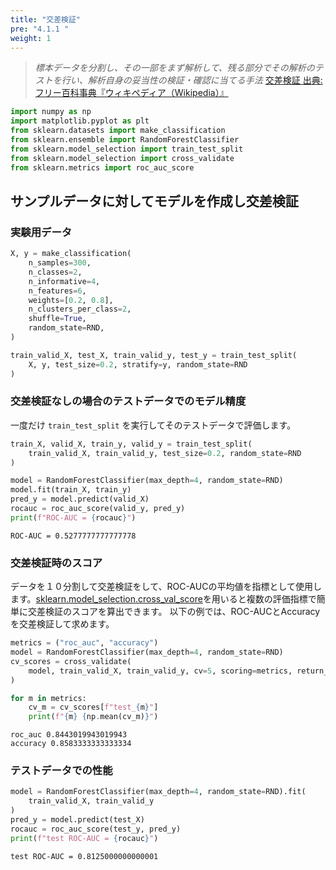```yaml
---
title: "交差検証"
pre: "4.1.1 "
weight: 1
---
```


> *標本データを分割し、その一部をまず解析して、残る部分でその解析のテストを行い、解析自身の妥当性の検証・確認に当てる手法* [交差検証 出典: フリー百科事典『ウィキペディア（Wikipedia）』](https://ja.wikipedia.org/wiki/%E4%BA%A4%E5%B7%AE%E6%A4%9C%E8%A8%BC)


```python
import numpy as np
import matplotlib.pyplot as plt
from sklearn.datasets import make_classification
from sklearn.ensemble import RandomForestClassifier
from sklearn.model_selection import train_test_split
from sklearn.model_selection import cross_validate
from sklearn.metrics import roc_auc_score
```
## サンプルデータに対してモデルを作成し交差検証
### 実験用データ


```python
X, y = make_classification(
    n_samples=300,
    n_classes=2,
    n_informative=4,
    n_features=6,
    weights=[0.2, 0.8],
    n_clusters_per_class=2,
    shuffle=True,
    random_state=RND,
)

train_valid_X, test_X, train_valid_y, test_y = train_test_split(
    X, y, test_size=0.2, stratify=y, random_state=RND
)
```

### 交差検証なしの場合のテストデータでのモデル精度
一度だけ `train_test_split` を実行してそのテストデータで評価します。


```python
train_X, valid_X, train_y, valid_y = train_test_split(
    train_valid_X, train_valid_y, test_size=0.2, random_state=RND
)

model = RandomForestClassifier(max_depth=4, random_state=RND)
model.fit(train_X, train_y)
pred_y = model.predict(valid_X)
rocauc = roc_auc_score(valid_y, pred_y)
print(f"ROC-AUC = {rocauc}")
```

    ROC-AUC = 0.5277777777777778


### 交差検証時のスコア
データを１０分割して交差検証をして、ROC-AUCの平均値を指標として使用します。[sklearn.model_selection.cross_val_score](https://scikit-learn.org/stable/modules/generated/sklearn.model_selection.cross_val_score.html)を用いると複数の評価指標で簡単に交差検証のスコアを算出できます。
以下の例では、ROC-AUCとAccuracyを交差検証して求めます。


```python
metrics = ("roc_auc", "accuracy")
model = RandomForestClassifier(max_depth=4, random_state=RND)
cv_scores = cross_validate(
    model, train_valid_X, train_valid_y, cv=5, scoring=metrics, return_train_score=True
)

for m in metrics:
    cv_m = cv_scores[f"test_{m}"]
    print(f"{m} {np.mean(cv_m)}")
```

    roc_auc 0.8443019943019943
    accuracy 0.8583333333333334


### テストデータでの性能


```python
model = RandomForestClassifier(max_depth=4, random_state=RND).fit(
    train_valid_X, train_valid_y
)
pred_y = model.predict(test_X)
rocauc = roc_auc_score(test_y, pred_y)
print(f"test ROC-AUC = {rocauc}")
```

    test ROC-AUC = 0.8125000000000001

